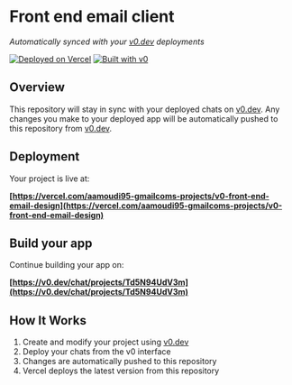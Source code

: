 # Front end email client

*Automatically synced with your [v0.dev](https://v0.dev) deployments*

[![Deployed on Vercel](https://img.shields.io/badge/Deployed%20on-Vercel-black?style=for-the-badge&logo=vercel)](https://vercel.com/aamoudi95-gmailcoms-projects/v0-front-end-email-design)
[![Built with v0](https://img.shields.io/badge/Built%20with-v0.dev-black?style=for-the-badge)](https://v0.dev/chat/projects/Td5N94UdV3m)

## Overview

This repository will stay in sync with your deployed chats on [v0.dev](https://v0.dev).
Any changes you make to your deployed app will be automatically pushed to this repository from [v0.dev](https://v0.dev).

## Deployment

Your project is live at:

**[https://vercel.com/aamoudi95-gmailcoms-projects/v0-front-end-email-design](https://vercel.com/aamoudi95-gmailcoms-projects/v0-front-end-email-design)**

## Build your app

Continue building your app on:

**[https://v0.dev/chat/projects/Td5N94UdV3m](https://v0.dev/chat/projects/Td5N94UdV3m)**

## How It Works

1. Create and modify your project using [v0.dev](https://v0.dev)
2. Deploy your chats from the v0 interface
3. Changes are automatically pushed to this repository
4. Vercel deploys the latest version from this repository
